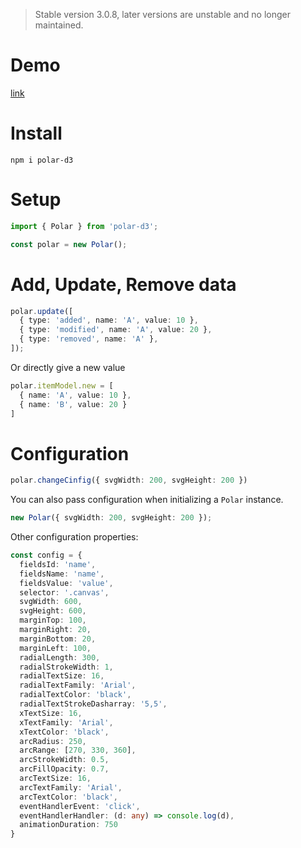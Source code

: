 > Stable version 3.0.8, later versions are unstable and no longer maintained.

# Demo

[link](https://polar-d3-svk.vercel.app/)

# Install
```terminal
npm i polar-d3
```

# Setup
```typescript
import { Polar } from 'polar-d3';

const polar = new Polar();
```
# Add, Update, Remove data
```typescript
polar.update([
  { type: 'added', name: 'A', value: 10 },
  { type: 'modified', name: 'A', value: 20 },
  { type: 'removed', name: 'A' },
]);
```
Or directly give a new value
```typescript
polar.itemModel.new = [
  { name: 'A', value: 10 },
  { name: 'B', value: 20 }
]
```

# Configuration

```typescript
polar.changeCinfig({ svgWidth: 200, svgHeight: 200 })
```
You can also pass configuration when initializing a `Polar` instance.
```typescript
new Polar({ svgWidth: 200, svgHeight: 200 });
```
Other configuration properties:
```typescript
const config = {
  fieldsId: 'name',
  fieldsName: 'name',
  fieldsValue: 'value',
  selector: '.canvas',
  svgWidth: 600,
  svgHeight: 600,
  marginTop: 100,
  marginRight: 20,
  marginBottom: 20,
  marginLeft: 100,
  radialLength: 300,
  radialStrokeWidth: 1,
  radialTextSize: 16,
  radialTextFamily: 'Arial',
  radialTextColor: 'black',
  radialTextStrokeDasharray: '5,5',
  xTextSize: 16,
  xTextFamily: 'Arial',
  xTextColor: 'black',
  arcRadius: 250,
  arcRange: [270, 330, 360],
  arcStrokeWidth: 0.5,
  arcFillOpacity: 0.7,
  arcTextSize: 16,
  arcTextFamily: 'Arial',
  arcTextColor: 'black',
  eventHandlerEvent: 'click',
  eventHandlerHandler: (d: any) => console.log(d),
  animationDuration: 750
}
```
